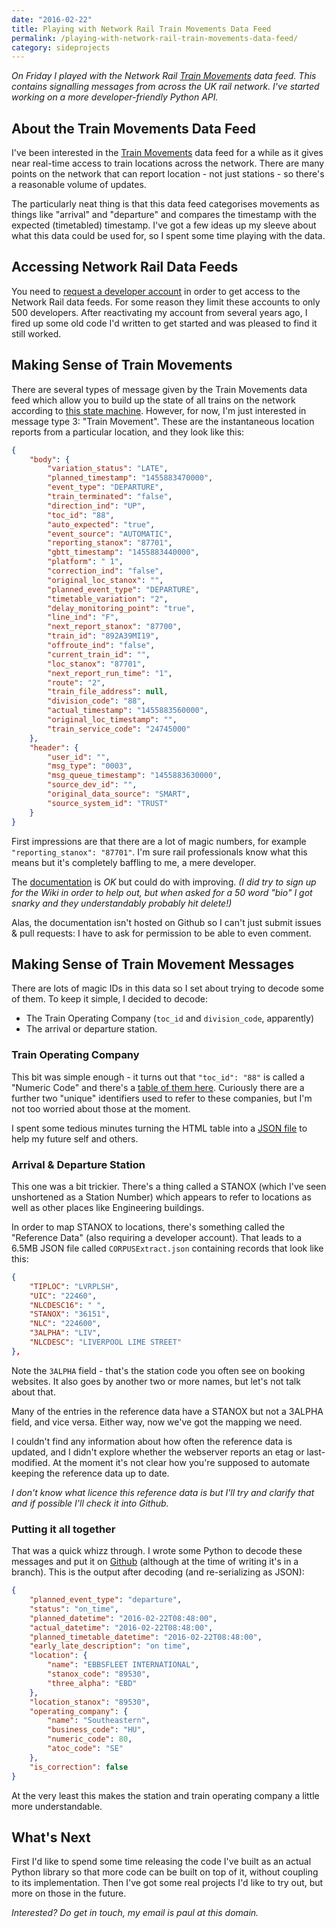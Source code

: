 ```yaml
---
date: "2016-02-22"
title: Playing with Network Rail Train Movements Data Feed
permalink: /playing-with-network-rail-train-movements-data-feed/
category: sideprojects
---
```


*On Friday I played with the Network Rail [Train Movements][train-movements-documentation]
data feed. This contains signalling messages from across the UK rail network.
I've started working on a more developer-friendly Python API.*

## About the Train Movements Data Feed

I've been interested in the [Train Movements][train-movements-documentation]
data feed for a while as it gives near real-time access to train locations
across the network. There are many points on the network that can report
location - not just stations - so there's a reasonable volume of updates.

The particularly neat thing is that this data feed categorises movements
as things like "arrival" and "departure" and compares the timestamp with the
expected (timetabled) timestamp. I've got a few ideas up my sleeve about what
this data could be used for, so I spent some time playing with the data.

## Accessing Network Rail Data Feeds

You need to [request a developer account][request-developer-account] in order
to get access to the Network Rail data feeds. For some reason they limit these
accounts to only 500 developers. After reactivating my account from several
years ago, I fired up some old code I'd written to get started and was pleased
to find it still worked.

## Making Sense of Train Movements

There are several types of message given by the Train Movements data feed which
allow you to build up the state of all trains on the network according to [this
state machine][state-machine]. However, for now, I'm just interested in message
type 3: "Train Movement". These are the instantaneous location reports from a
particular location, and they look like
this:

```json
{
    "body": {
        "variation_status": "LATE",
        "planned_timestamp": "1455883470000",
        "event_type": "DEPARTURE",
        "train_terminated": "false",
        "direction_ind": "UP",
        "toc_id": "88",
        "auto_expected": "true",
        "event_source": "AUTOMATIC",
        "reporting_stanox": "87701",
        "gbtt_timestamp": "1455883440000",
        "platform": " 1",
        "correction_ind": "false",
        "original_loc_stanox": "",
        "planned_event_type": "DEPARTURE",
        "timetable_variation": "2",
        "delay_monitoring_point": "true",
        "line_ind": "F",
        "next_report_stanox": "87700",
        "train_id": "892A39MI19",
        "offroute_ind": "false",
        "current_train_id": "",
        "loc_stanox": "87701",
        "next_report_run_time": "1",
        "route": "2",
        "train_file_address": null,
        "division_code": "88",
        "actual_timestamp": "1455883560000",
        "original_loc_timestamp": "",
        "train_service_code": "24745000"
    },
    "header": {
        "user_id": "",
        "msg_type": "0003",
        "msg_queue_timestamp": "1455883630000",
        "source_dev_id": "",
        "original_data_source": "SMART",
        "source_system_id": "TRUST"
    }
}
```

First impressions are that there are a lot of magic numbers, for example
`"reporting_stanox": "87701"`. I'm sure rail professionals know what this means
but it's completely baffling to me, a mere developer.

The [documentation][train-movements-documentation] is *OK* but could do with
improving. *(I did try to sign up for the Wiki in order to help out, but when
asked for a 50 word
"bio" I got snarky and they understandably probably hit delete!)*

Alas, the documentation isn't hosted on Github so I can't just submit issues &
pull requests: I have to ask for permission to be able to even comment.

## Making Sense of Train Movement Messages

There are lots of magic IDs in this data so I set about trying to decode some
of them. To keep it simple, I decided to decode:

- The Train Operating Company (`toc_id` and `division_code`, apparently)
- The arrival or departure station.

### Train Operating Company

This bit was simple enough - it turns out that `"toc_id": "88"` is called a
"Numeric Code" and there's a [table of them here][operating-companies-table].
Curiously there are a further two "unique" identifiers used to refer to these
companies, but I'm not too worried about those at the moment.

I spent some tedious minutes turning the HTML table into a
[JSON file][operating-companies-json] to help my future self and others.

### Arrival & Departure Station

This one was a bit trickier. There's a thing called a STANOX (which I've seen
unshortened as a Station Number) which appears to refer to locations as well as
other places like Engineering buildings.

In order to map STANOX to locations, there's something called the
"Reference Data" (also requiring a developer account). That leads to a 6.5MB
JSON file called `CORPUSExtract.json` containing records that look like this:

```json
{
    "TIPLOC": "LVRPLSH",
    "UIC": "22460",
    "NLCDESC16": " ",
    "STANOX": "36151",
    "NLC": "224600",
    "3ALPHA": "LIV",
    "NLCDESC": "LIVERPOOL LIME STREET"
},
```

Note the `3ALPHA` field - that's the station code you often see on booking
websites. It also goes by another two or more names, but let's not talk about
that.

Many of the entries in the reference data have a STANOX but not a 3ALPHA field,
and vice versa. Either way, now we've got the mapping we need.

I couldn't find any information about how often the reference data is updated,
and I didn't explore whether the webserver reports an etag or last-modified. At
the moment it's not clear how you're supposed to automate keeping the reference
data up to date.

*I don't know what licence this reference data is but I'll try and clarify that
and if possible I'll check it into Github.*

### Putting it all together

That was a quick whizz through. I wrote some Python to decode these messages
and put it on [Github][github-repo] (although at the time of writing it's in a
branch). This is the output after decoding (and re-serializing as JSON):

```json
{
    "planned_event_type": "departure",
    "status": "on_time",
    "planned_datetime": "2016-02-22T08:48:00",
    "actual_datetime": "2016-02-22T08:48:00",
    "planned_timetable_datetime": "2016-02-22T08:48:00",
    "early_late_description": "on time",
    "location": {
        "name": "EBBSFLEET INTERNATIONAL",
        "stanox_code": "89530",
        "three_alpha": "EBD"
    },
    "location_stanox": "89530",
    "operating_company": {
        "name": "Southeastern",
        "business_code": "HU",
        "numeric_code": 80,
        "atoc_code": "SE"
    },
    "is_correction": false
}

```

At the very least this makes the station and train operating company a little
more understandable.

## What's Next

First I'd like to spend some time releasing the code I've built as an actual
Python library so that more code can be built on top of it, without coupling
to its implementation. Then I've got some real projects I'd like to try out,
but more on those in the future.

*Interested? Do get in touch, my email is paul at this domain.*

[train-movements-documentation]: http://nrodwiki.rockshore.net/index.php/Train_Movements
[request-developer-account]: https://datafeeds.networkrail.co.uk/
[state-machine]: http://nrodwiki.rockshore.net/index.php/TRUST_Message_Process
[operating-companies-table]: http://nrodwiki.rockshore.net/index.php/TOC_Codes
[operating-companies-json]: https://github.com/paulfurley/network-rail-data-feeds-python/blob/master/db/operating_companies.json
[github-repo]: https://github.com/paulfurley/network-rail-data-feeds-python

